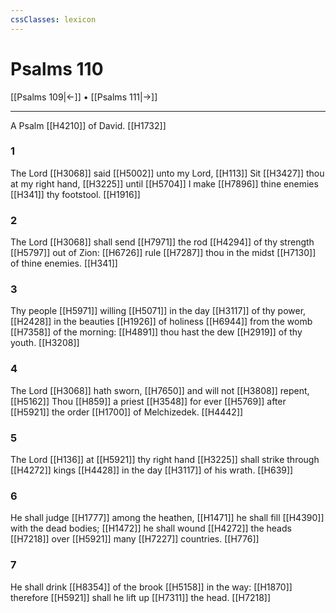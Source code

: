 ```yaml
---
cssClasses: lexicon
---
```

# Psalms 110

[[Psalms 109|←]] • [[Psalms 111|→]]

---

A Psalm [[H4210]] of David. [[H1732]]

### 1
The Lord [[H3068]] said [[H5002]] unto my Lord, [[H113]] Sit [[H3427]] thou at my right hand, [[H3225]] until [[H5704]] I make [[H7896]] thine enemies [[H341]] thy footstool. [[H1916]]

### 2
The Lord [[H3068]] shall send [[H7971]] the rod [[H4294]] of thy strength [[H5797]] out of Zion: [[H6726]] rule [[H7287]] thou in the midst [[H7130]] of thine enemies. [[H341]]

### 3
Thy people [[H5971]] willing [[H5071]] in the day [[H3117]] of thy power, [[H2428]] in the beauties [[H1926]] of holiness [[H6944]] from the womb [[H7358]] of the morning: [[H4891]] thou hast the dew [[H2919]] of thy youth. [[H3208]]

### 4
The Lord [[H3068]] hath sworn, [[H7650]] and will not [[H3808]] repent, [[H5162]] Thou [[H859]] a priest [[H3548]] for ever [[H5769]] after [[H5921]] the order [[H1700]] of Melchizedek. [[H4442]]

### 5
The Lord [[H136]] at [[H5921]] thy right hand [[H3225]] shall strike through [[H4272]] kings [[H4428]] in the day [[H3117]] of his wrath. [[H639]]

### 6
He shall judge [[H1777]] among the heathen, [[H1471]] he shall fill [[H4390]] with the dead bodies; [[H1472]] he shall wound [[H4272]] the heads [[H7218]] over [[H5921]] many [[H7227]] countries. [[H776]]

### 7
He shall drink [[H8354]] of the brook [[H5158]] in the way: [[H1870]] therefore [[H5921]] shall he lift up [[H7311]] the head. [[H7218]]